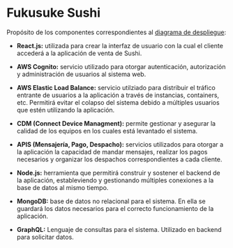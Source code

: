 # Fukusuke Sushi

Propósito de los componentes correspondientes al [diagrama de despliegue](./HTML/docs/diagrama-despliegue.png):

- **React.js:** utilizada para crear la interfaz de usuario con la cual el cliente accederá a la aplicación de venta de Sushi.

- **AWS Cognito:** servicio utilizado para otorgar autenticación, autorización y administración de usuarios al sistema web. 

- **AWS Elastic Load Balance:** servicio utilziado para distribuir el tráfico entrante de usuarios a la aplicación a través de instancias, containers, etc. Permitirá evitar el colapso del sistema debido a múltiples usuarios que estén utilizando la aplicación.

- **CDM (Connect Device Managment):** permite gestionar y asegurar la calidad de los equipos en los cuales está levantado el sistema.

- **APIS (Mensajería, Pago, Despacho):** servicios utilizados para otorgar a la aplicación la capacidad de mandar mensajes, realizar los pagos necesarios y organizar los despachos correspondientes a cada cliente. 

- **Node.js:** herramienta que permitirá construir y sostener el backend de la aplicación, estableviendo y gestionando múltiples conexiones a la base de datos al mismo tiempo.

- **MongoDB:** base de datos no relacional para el sistema. En ella se guardará los datos necesarios para el correcto funcionamiento de la aplicación.

- **GraphQL:** Lenguaje de consultas para el sistema. Utilizado en backend para solicitar datos.

